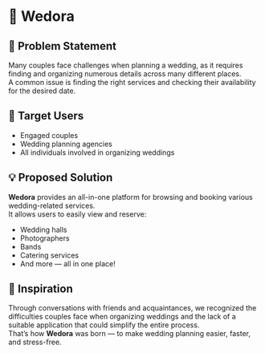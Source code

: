 # 💍 Wedora

## 📖 Problem Statement

Many couples face challenges when planning a wedding, as it requires finding and organizing numerous details across many different places.  
A common issue is finding the right services and checking their availability for the desired date.

## 🎯 Target Users

- Engaged couples
- Wedding planning agencies
- All individuals involved in organizing weddings

## 💡 Proposed Solution

**Wedora** provides an all-in-one platform for browsing and booking various wedding-related services.  
It allows users to easily view and reserve:

- Wedding halls
- Photographers
- Bands
- Catering services
- And more — all in one place!

## 🌱 Inspiration

Through conversations with friends and acquaintances, we recognized the difficulties couples face when organizing weddings and the lack of a suitable application that could simplify the entire process.  
That’s how **Wedora** was born — to make wedding planning easier, faster, and stress-free.
